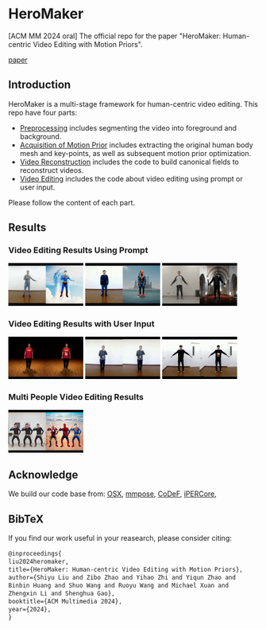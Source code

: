 # HeroMaker
[ACM MM 2024 oral] The official repo for the  paper "HeroMaker: Human-centric Video Editing with Motion Priors".

[paper](./assets/paper.pdf)


## Introduction
HeroMaker is a multi-stage framework for human-centric video editing. This repo have four parts:
- [Preprocessing](./preprocessing/) includes segmenting the video into foreground and background.
- [Acquisition of Motion Prior](./motion_acquiring/) includes extracting the original human body mesh and key-points, as well as subsequent motion prior optimization.
- [Video Reconstruction](./video_reconstruction/) includes the code to build canonical fields to reconstruct videos. 
- [Video Editing](./video_editing/) includes the code about video editing using prompt or user input.

Please follow the content of each part.

## Results

### Video Editing Results Using Prompt
<img src='./assets/case0.gif' style="display: inline-block; width: 30%;"/>
<img src='./assets/case1.gif' style="display: inline-block; width: 30%;"/>
<img src='./assets/case2.gif' style="display: inline-block; width: 30%;"/>

### Video Editing Results with User Input
<img src='./assets/case3.gif' style="display: inline-block; width: 30%;"/>
<img src='./assets/case4.gif' style="display: inline-block; width: 30%;"/>
<img src='./assets/case5.gif' style="display: inline-block; width: 30%;"/>

### Multi People Video Editing Results
<img src='./assets/case6.gif' style="display: inline-block; width: 30%;"/>


## Acknowledge
We build our code base from: [OSX](https://github.com/IDEA-Research/OSX), [mmpose](https://github.com/open-mmlab/mmpose/tree/main), [CoDeF](https://github.com/qiuyu96/CoDeF), [iPERCore](https://github.com/iPERDance/iPERCore), 

## BibTeX
If you find our work useful in your reasearch, please consider citing:
```
@inproceedings{
liu2024heromaker,
title={HeroMaker: Human-centric Video Editing with Motion Priors},
author={Shiyu Liu and Zibo Zhao and Yihao Zhi and Yiqun Zhao and Binbin Huang and Shuo Wang and Ruoyu Wang and Michael Xuan and Zhengxin Li and Shenghua Gao},
booktitle={ACM Multimedia 2024},
year={2024},
}
```